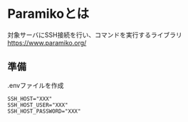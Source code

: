 # Paramikoとは
対象サーバにSSH接続を行い、コマンドを実行するライブラリ
https://www.paramiko.org/

## 準備
.envファイルを作成
```
SSH_HOST="XXX"
SSH_HOST_USER="XXX"
SSH_HOST_PASSWORD="XXX"
```
